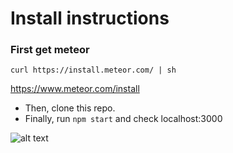 # Install instructions

### First get meteor
```curl https://install.meteor.com/ | sh```

https://www.meteor.com/install

* Then, clone this repo.
* Finally, run ```npm start``` and check localhost:3000

![alt text](./ss.png "Logo Title Text 1")
